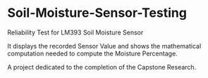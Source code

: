 # Soil-Moisture-Sensor-Testing
Reliability Test for LM393 Soil Moisture Sensor 

It displays the recorded Sensor Value and shows the mathematical computation needed to compute the Moisture Percentage.

A project dedicated to the completion of the Capstone Research.

